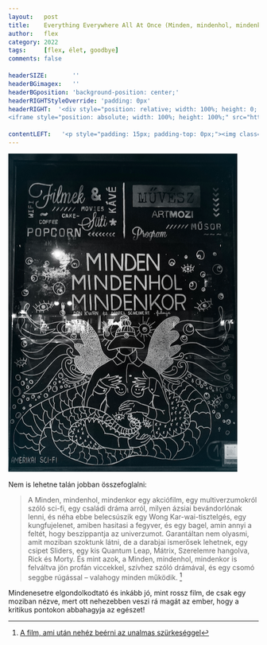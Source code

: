 ```yaml
---
layout:   post
title:    Everything Everywhere All At Once (Minden, mindenhol, mindenkor)
author:   flex
category: 2022
tags:     [flex, élet, goodbye]
comments: false

headerSIZE:       ''
headerBGimagex:   ''
headerBGposition: 'background-position: center;'
headerRIGHTStyleOverride: 'padding: 0px'
headerRIGHT:  '<div style="position: relative; width: 100%; height: 0; padding-bottom: 56.25%;">
<iframe style="position: absolute; width: 100%; height: 100%;" src="https://www.youtube.com/embed/wxN1T1uxQ2g" title="YouTube video player" frameborder="0" allow="accelerometer; autoplay; clipboard-write; encrypted-media; gyroscope; picture-in-picture" allowfullscreen></iframe></div>	'

contentLEFT:   '<p style="padding: 15px; padding-top: 0px;"><img class="shadow" src="images/Everything_Everywhere_All_At Once_1.png"></p>'
---
```


<div class="rightbox rightboxalignment"><img class="shadow" src="images/Everything_Everywhere_All_At Once_2.png"></div>

Nem is lehetne talán jobban összefoglalni:

> A Minden, mindenhol, mindenkor egy akciófilm, egy multiverzumokról szóló sci-fi, egy családi dráma arról, milyen ázsiai bevándorlónak lenni, és néha ebbe belecsúszik egy Wong Kar-wai-tisztelgés, egy kungfujelenet, amiben hasitasi a fegyver, és egy bagel, amin annyi a feltét, hogy beszippantja az univerzumot. Garantáltan nem olyasmi, amit moziban szoktunk látni, de a darabjai ismerősek lehetnek, egy csipet Sliders, egy kis Quantum Leap, Mátrix, Szerelemre hangolva, Rick és Morty. És mint azok, a Minden, mindenhol, mindenkor is felváltva jön profán viccekkel, szívhez szóló drámával, és egy csomó seggbe rúgással – valahogy minden működik. [^1]

Mindenesetre elgondolkodtató és inkább jó, mint rossz film, de csak egy moziban nézve, mert ott nehezebben veszi rá magát az ember, hogy a kritikus pontokon abbahagyja az egészet!

[^1]: [A film, ami után nehéz beérni az unalmas szürkeséggel](https://telex.hu/szorakozas/2022/04/22/minden-mindenhol-mindenkor-everything-everywhere-all-at-once-kritika-film-mozi)